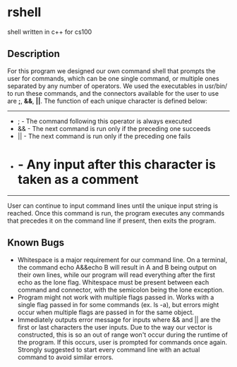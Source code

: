 # rshell
shell written in c++ for cs100

## Description
For this program we designed our own command shell that prompts the user for 
commands, which can be one single command, or multiple ones separated by any 
number of operators. We used the executables in usr/bin/ to run these commands, 
and the connectors available for the user to use are **;**, **&&**, **||**. The 
function of each unique character is defined below:

---
* ; - The command following this operator is always executed
* && - The next command is run only if the preceding one succeeds
* || - The next command is run only if the preceding one fails
* # - Any input after this character is taken as a comment

---

User can continue to input command lines until the unique input string is 
reached. Once this command is run, the program executes any commands that 
precedes it on the command line if present, then exits the program.

## Known Bugs

* Whitespace is a major requirement for our command line. On a terminal, the 
command echo A&&echo B will result in A and B being output on their own lines, 
while our program will read everything after the first echo as the lone flag. 
Whitespace must be present between each command and connector, with the 
semicolon being the lone exception.
* Program might not work with multiple flags passed in. Works with a single 
flag passed in for some commands (ex. ls -a), but errors might occur when 
multiple flags are passed in for the same object.
* Immediately outputs error message for inputs where && and || are the first or 
last characters the user inputs. Due to the way our vector is constructed, 
this is so an out of range won't occur during the runtime of the program. 
If this occurs, user is prompted for commands once again. Strongly suggested to 
start every command line with an actual command to avoid similar errors.

